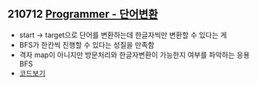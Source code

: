 ## 210712 [Programmer - 단어변환](https://programmers.co.kr/learn/courses/30/lessons/43163?language=java)
- start -> target으로 단어를 변환하는데 한글자씩만 변환할 수 있다는 게
- BFS가 한칸씩 진행할 수 있다는 성질을 만족함
- 격자 map이 아니지만 방문처리와 한글자변환이 가능한지 여부를 파악하는 응용 BFS
- [코드보기](https://github.com/csgm2328/Algorithm/blob/master/Programmers/Lv3/%EB%8B%A8%EC%96%B4%EB%B3%80%ED%99%98.java)